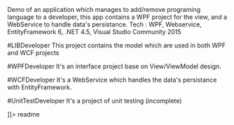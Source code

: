 <snippet>
  <content><![CDATA[
# ${1:Project Name}

Demo of an application which manages to add/remove programing language to a developer, this app contains a WPF project for the view, and a WebService to handle data's persistance.
Tech : WPF, Webservice, EntityFramework 6, .NET 4.5, Visual Studio Community 2015 

#LIBDeveloper
This project contains the model which are used in both WPF and WCF projects

#WPFDeveloper
It's an interface project base on View/ViewModel design.

#WCFDeveloper
It's a WebService which handles the data's persistance with EntityFramework.

#UnitTestDeveloper
It's a project of unit testing (incomplete)

]]></content>
  <tabTrigger>readme</tabTrigger>
</snippet>